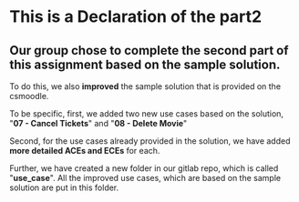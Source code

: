 # This is a Declaration of the part2

## Our group chose to complete the second part of this assignment based on the **sample solution**.

To do this, we also **improved** the sample solution that is provided on the csmoodle. 

To be specific, first, we added two new use cases based on the solution, "**07 - Cancel Tickets**" and "**08 - Delete Movie**"

Second, for the use cases already provided in the solution, we have added **more detailed ACEs and ECEs** for each.

Further, we have created a new folder in our gitlab repo, which is called "**use_case**". All the improved use cases, which are based on the sample solution are put in this folder.
